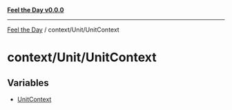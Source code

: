 [**Feel the Day v0.0.0**](../../../README.md)

***

[Feel the Day](../../../README.md) / context/Unit/UnitContext

# context/Unit/UnitContext

## Variables

- [UnitContext](variables/UnitContext.md)
